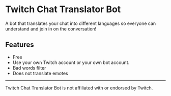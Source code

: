 # Twitch Chat Translator Bot

A bot that translates your chat into different languages so everyone can understand and join in on the conversation!

## Features

- Free
- Use your own Twitch account or your own bot account.
- Bad words filter
- Does not translate emotes

---

Twitch Chat Translator Bot is not affiliated with or endorsed by Twitch.